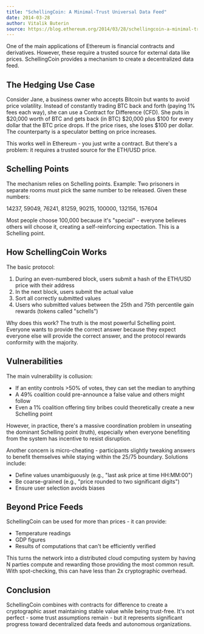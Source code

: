 ```yaml
---
title: "SchellingCoin: A Minimal-Trust Universal Data Feed"
date: 2014-03-28
author: Vitalik Buterin
source: https://blog.ethereum.org/2014/03/28/schellingcoin-a-minimal-trust-universal-data-feed
---
```


One of the main applications of Ethereum is financial contracts and derivatives. However, these require a trusted source for external data like prices. SchellingCoin provides a mechanism to create a decentralized data feed.

## The Hedging Use Case

Consider Jane, a business owner who accepts Bitcoin but wants to avoid price volatility. Instead of constantly trading BTC back and forth (paying 1% fees each way), she can use a Contract for Difference (CFD). She puts in $20,000 worth of BTC and gets back (in BTC) $20,000 plus $100 for every dollar that the BTC price drops. If the price rises, she loses $100 per dollar. The counterparty is a speculator betting on price increases.

This works well in Ethereum - you just write a contract. But there's a problem: it requires a trusted source for the ETH/USD price.

## Schelling Points

The mechanism relies on Schelling points. Example: Two prisoners in separate rooms must pick the same number to be released. Given these numbers:

14237, 59049, 76241, 81259, 90215, 100000, 132156, 157604

Most people choose 100,000 because it's "special" - everyone believes others will choose it, creating a self-reinforcing expectation. This is a Schelling point.

## How SchellingCoin Works

The basic protocol:

1. During an even-numbered block, users submit a hash of the ETH/USD price with their address
2. In the next block, users submit the actual value
3. Sort all correctly submitted values
4. Users who submitted values between the 25th and 75th percentile gain rewards (tokens called "schells")

Why does this work? The truth is the most powerful Schelling point. Everyone wants to provide the correct answer because they expect everyone else will provide the correct answer, and the protocol rewards conformity with the majority.

## Vulnerabilities

The main vulnerability is collusion:
- If an entity controls >50% of votes, they can set the median to anything
- A 49% coalition could pre-announce a false value and others might follow
- Even a 1% coalition offering tiny bribes could theoretically create a new Schelling point

However, in practice, there's a massive coordination problem in unseating the dominant Schelling point (truth), especially when everyone benefiting from the system has incentive to resist disruption.

Another concern is micro-cheating - participants slightly tweaking answers to benefit themselves while staying within the 25/75 boundary. Solutions include:
- Define values unambiguously (e.g., "last ask price at time HH:MM:00")
- Be coarse-grained (e.g., "price rounded to two significant digits")
- Ensure user selection avoids biases

## Beyond Price Feeds

SchellingCoin can be used for more than prices - it can provide:
- Temperature readings
- GDP figures
- Results of computations that can't be efficiently verified

This turns the network into a distributed cloud computing system by having N parties compute and rewarding those providing the most common result. With spot-checking, this can have less than 2x cryptographic overhead.

## Conclusion

SchellingCoin combines with contracts for difference to create a cryptographic asset maintaining stable value while being trust-free. It's not perfect - some trust assumptions remain - but it represents significant progress toward decentralized data feeds and autonomous organizations.

